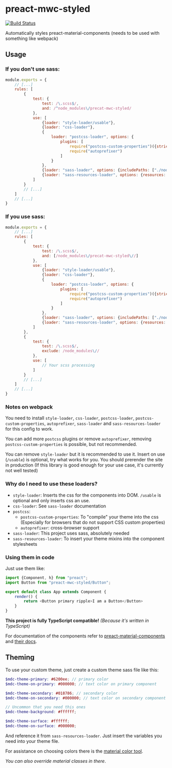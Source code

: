 # preact-mwc-styled
[![Build Status](https://travis-ci.com/Cromefire/preact-mwc-styled.svg?branch=master)](https://travis-ci.com/Cromefire/preact-mwc-styled)

Automatically styles preact-material-components (needs to be used with something like webpack)

## Usage
### If you don't use sass:
```javascript
module.exports = {
    // [...]
    rules: [
        {
            test: {
                test: /\.scss$/,
                and: /^node_modules\/precat-mwc-styled/
            },
            use: [
                {loader: "style-loader/usable"},
                {loader: "css-loader"},
                {
                    loader: "postcss-loader", options: {
                        plugins: [
                            require("postcss-custom-properties")({strict: false, preserve: true}),
                            require("autoprefixer")
                        ]
                    }
                },
                {loader: "sass-loader", options: {includePaths: ["./node_modules"]}},
                {loader: "sass-resources-loader", options: {resources: "<path to your theme>"}}
            ]
        }
        // [...]
    ]
    // [...]
}
```

### If you use sass:
```javascript
module.exports = {
    // [...]
    rules: [
        {
            test: {
                test: /\.scss$/,
                and: [/node_modules\/precat-mwc-styled\//]
            },
            use: [
                {loader: "style-loader/usable"},
                {loader: "css-loader"},
                {
                    loader: "postcss-loader", options: {
                        plugins: [
                            require("postcss-custom-properties")({strict: false, preserve: true}),
                            require("autoprefixer")
                        ]
                    }
                },
                {loader: "sass-loader", options: {includePaths: ["./node_modules"]}},
                {loader: "sass-resources-loader", options: {resources: "<path to your theme (see Theming)>"}}
            ]
        },
        {
            test: {
                test: /\.scss$/,
                exclude: /node_modules\//
            },
            use: [
                // Your scss processing
            ]
        }
        // [...]
    ]
    // [...]
}
```

### Notes on webpack
You need to install `style-loader`, `css-loader`, `postcss-loader`, `postcss-custom-properties`, `autoprefixer`,
`sass-loader` and `sass-resources-loader` for this config to work.

You can add more `postcss` plugins or remove `autoprefixer`, removing `postcss-custom-properties` is possible,
but not recommended.

You can remove `style-loader` but it is recommended to use it.
Insert on use (`/usable`) is optional, try what works for you.
You should prerender the site in production
(If this library is good enough for your use case, it's currently not well tested)

### Why do I need to use these loaders?
* `style-loader`: Inserts the css for the components into DOM.
`/usable` is optional and only inserts css an use.
* `css-loader`: See `sass-loader` documentation
* `postcss`:
  * `postcss-custom-properties`: To "compile" your theme into the css 
  (Especially for browsers that do not support CSS custom properties)
  * `autoprefixer`: cross-browser support
* `sass-loader`: This project uses sass, absolutely needed
* `sass-resources-loader`: To insert your theme mixins into the component stylesheets

### Using them in code
Just use them like:
```typescript jsx
import {Component, h} from "preact";
import Button from "preact-mwc-styled/Button";

export default class App extends Component {
    render() {
        return <Button primary ripple>I am a Button</Button>
    }
}
```
**This project is fully TypeScript compatible!** _(Because it's written in TypeScript)_

For documentation of the components refer to
 [preact-material-components](https://github.com/prateekbh/preact-material-components) and
 [their docs](https://material.preactjs.com/).

## Theming
To use your custom theme, just create a custom theme sass file like this:
```scss
$mdc-theme-primary: #6200ee; // primary color
$mdc-theme-on-primary: #000000; // text color on primary component

$mdc-theme-secondary: #018786; // secondary color
$mdc-theme-on-secondary: #000000; // text color on secondary component

// Uncommon that you need this ones
$mdc-theme-background: #ffffff;

$mdc-theme-surface: #ffffff;
$mdc-theme-on-surface: #000000;
```
And reference it from `sass-resources-loader`. Just insert the variables you need into your theme file.

For assistance on choosing colors there is the [material color tool](https://material.io/tools/color/).

_You can also override material classes in there_.
